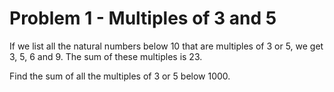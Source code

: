  # Problem 1 - Multiples of 3 and 5
 
 If we list all the natural numbers below 10 that are multiples of 3 or 5, we get 3, 5, 6 and 9. The sum of these multiples is 23.

 Find the sum of all the multiples of 3 or 5 below 1000.